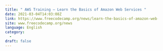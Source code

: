 ```yaml
---
title: " AWS Training – Learn the Basics of Amazon Web Services "
date: 2021-03-04T14:03:08Z
link: https://www.freecodecamp.org/news/learn-the-basics-of-amazon-web-services/?utm_medium=RSS&utm_source=news.12bit.vn
site: www.freecodecamp.org/news
language: English
category:
  -   
draft: false
---
```

